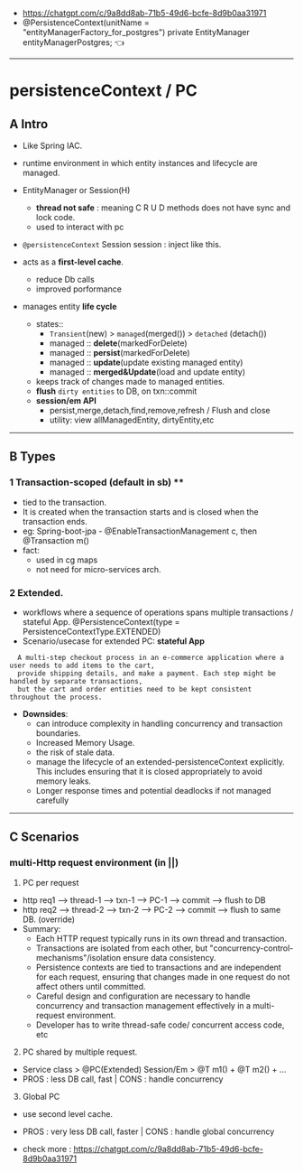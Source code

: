 - https://chatgpt.com/c/9a8dd8ab-71b5-49d6-bcfe-8d9b0aa31971
- @PersistenceContext(unitName = "entityManagerFactory_for_postgres") private EntityManager entityManagerPostgres; :point_left:
---
# persistenceContext / PC

## A Intro
- Like Spring IAC.
- runtime environment in which entity instances and lifecycle are managed. 
- EntityManager or Session(H) 
  - **thread not safe** : meaning C R U D methods does not have sync and lock code.
  - used to interact with pc
- `@persistenceContext` Session session : inject like this.

- acts as a **first-level cache**. 
  - reduce Db calls
  - improved porformance
- manages entity **life cycle**
  - states:: 
    - `Transient`(new) > `managed`(merged()) > `detached` (detach()) 
    - managed :: **delete**(markedForDelete)
    - managed :: **persist**(markedForDelete)
    - managed :: **update**(update existing managed entity)
    - managed :: **merged&Update**(load and update entity)
  - keeps track of changes made to managed entities.
  - **flush** `dirty entities` to DB, on txn::commit
  - **session/em API** 
    - persist,merge,detach,find,remove,refresh / Flush and close
    - utility: view allManagedEntity, dirtyEntity,etc

---    
## B Types
### 1 Transaction-scoped (default in sb) **
- tied to the transaction.
- It is created when the transaction starts and is closed when the transaction ends.
- eg: Spring-boot-jpa -  @EnableTransactionManagement c, then @Transaction m()
- fact:
  - used in cg maps
  - not need for micro-services arch.

### 2 Extended. 
- workflows where a sequence of operations spans multiple transactions / stateful App. @PersistenceContext(type = PersistenceContextType.EXTENDED)
- Scenario/usecase for extended PC: **stateful App**
```
  A multi-step checkout process in an e-commerce application where a user needs to add items to the cart,
  provide shipping details, and make a payment. Each step might be handled by separate transactions,
  but the cart and order entities need to be kept consistent throughout the process.
```
- **Downsides**:
  - can introduce complexity in handling concurrency and transaction boundaries.
  - Increased Memory Usage.
  - the risk of stale data.
  - manage the lifecycle of an extended-persistenceContext explicitly. This includes ensuring that it is closed appropriately to avoid memory leaks.
  - Longer response times and potential deadlocks if not managed carefully

---

## C Scenarios
### multi-Http request environment (in ||)
1. PC per request
- http req1 --> thread-1 --> txn-1 --> PC-1 --> commit --> flush to DB
- http req2 --> thread-2 --> txn-2 --> PC-2 --> commit --> flush to same DB. (override)
- Summary:
  - Each HTTP request typically runs in its own thread and transaction.
  - Transactions are isolated from each other, but "concurrency-control-mechanisms"/isolation ensure data consistency.
  - Persistence contexts are tied to transactions and are independent for each request, ensuring that changes made in one request do not affect others until committed.
  - Careful design and configuration are necessary to handle concurrency and transaction management effectively in a multi-request environment.
  - Developer has to write thread-safe code/ concurrent access code, etc

2. PC shared by multiple request.
  - Service class > @PC(Extended) Session/Em > @T m1() + @T m2() + ...
  - PROS : less DB call, fast | CONS : handle concurrency

3. Global PC
  - use second level cache.
  - PROS : very less DB call, faster | CONS : handle global concurrency

- check more : https://chatgpt.com/c/9a8dd8ab-71b5-49d6-bcfe-8d9b0aa31971